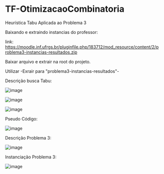 # TF-OtimizacaoCombinatoria
Heurística Tabu Aplicada ao Problema 3

  Baixando e extraindo instancias do professor:

  link: https://moodle.inf.ufrgs.br/pluginfile.php/183712/mod_resource/content/2/problema3-instancias-resultados.zip

  Baixar arquivo e extrair na root do projeto.

  Utilizar -Exrair para "problema3-instancias-resultados\"-


Descrição busca Tabu:



![image](https://user-images.githubusercontent.com/57137727/192568881-5b6ded86-ea04-4015-ae59-2523f8e7bf65.png)

![image](https://user-images.githubusercontent.com/57137727/192568952-1ef286f1-4cf9-4dde-93be-13aaf5557e98.png)

![image](https://user-images.githubusercontent.com/57137727/192569015-fe3e5abb-45a1-4d8b-8e13-d03ea192eb8c.png)








Pseudo Código:



![image](https://user-images.githubusercontent.com/57137727/192568681-9d9244e0-cd7f-4f2c-a0db-f30026a3091e.png)



Descrição Problema 3:

![image](https://user-images.githubusercontent.com/57137727/193717200-3ed1e33c-7671-4ae5-8749-4b8457389acf.png)


Instanciação Problema 3:

![image](https://user-images.githubusercontent.com/57137727/193717251-82ddb52a-2565-4fe6-aa3c-9c5f7c21e7a5.png)



